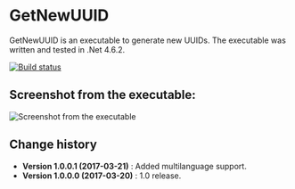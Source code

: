 GetNewUUID
====================================

GetNewUUID is an executable to generate new UUIDs.
The executable was written and tested in .Net 4.6.2.

[![Build status](https://ci.appveyor.com/api/projects/status/65h9i12tbmxkn0g4?svg=true)](https://ci.appveyor.com/project/SeppPenner/getnewuuid)

## Screenshot from the executable:
![Screenshot from the executable](https://github.com/SeppPenner/GetNewUUID/blob/master/Screenshot.PNG "Screenshot from the executable")

Change history
--------------

* **Version 1.0.0.1 (2017-03-21)** : Added multilanguage support.
* **Version 1.0.0.0 (2017-03-20)** : 1.0 release.